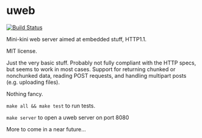 # uweb
[![Build Status](https://travis-ci.org/pellepl/uweb.svg?branch=master)](https://travis-ci.org/pellepl/uweb)

Mini-kini web server aimed at embedded stuff, HTTP1.1.

MIT license.

Just the very basic stuff. Probably not fully compliant with the HTTP specs, but seems to work in most cases. Support for returning chunked or nonchunked data, reading POST requests, and handling multipart posts (e.g. uploading files). 

Nothing fancy.


```make all && make test``` to run tests.

```make server``` to open a uweb server on port 8080

More to come in a near future...
